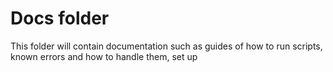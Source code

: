 # Docs folder #

This folder will contain documentation such as guides of how to run scripts, known errors and how to handle them, set up
